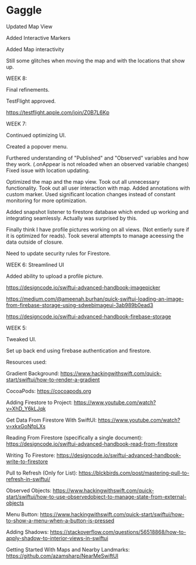 # Gaggle

Updated Map View

Added Interactive Markers

Added Map interactivity

Still some glitches when moving the map and with the locations that show up.






WEEK 8:

Final refinements.

TestFlight approved.

https://testflight.apple.com/join/Z0B7L6Kp

WEEK 7:

Continued optimizing UI.

Created a popover menu.

Furthered understanding of "Published" and "Observed" variables and how they work.
(.onAppear is not reloaded when an observed variable changes)
Fixed issue with location updating.

Optimized the map and the map view. Took out all unnecessary functionality. Took out all user interaction with map. Added annotations with custom marker. Used significant location changes instead of constant monitoring for more optimization.

Added snapshot listener to firestore database which ended up working and integrating seamlessly. Actually was surprised by this.

Finally think I have profile pictures working on all views. (Not entierly sure if it is optimized for reads).
Took several attempts to manage aceessing the data outside of closure.

Need to update security rules for Firestore.

 
WEEK 6:
Streamlined UI

Added ability to upload a profile picture.

https://designcode.io/swiftui-advanced-handbook-imagepicker

https://medium.com/@ameenah.burhan/quick-swiftui-loading-an-image-from-firebase-storage-using-sdwebimageui-3ab989b0ead3

https://designcode.io/swiftui-advanced-handbook-firebase-storage

WEEK 5:

Tweaked UI.

Set up back end using firebase authentication and firestore.

Resources used:

Gradient Background:
https://www.hackingwithswift.com/quick-start/swiftui/how-to-render-a-gradient

CocoaPods:
https://cocoapods.org

Adding Firestore to Project:
https://www.youtube.com/watch?v=XhD_Y6kLJqk

Get Data From Firestore With SwiftUI:
https://www.youtube.com/watch?v=xkxGoNfpLXs

Reading From Firestore (specifically a single document):
https://designcode.io/swiftui-advanced-handbook-read-from-firestore

Writing To Firestore:
https://designcode.io/swiftui-advanced-handbook-write-to-firestore

Pull to Refresh (Only for List):
https://blckbirds.com/post/mastering-pull-to-refresh-in-swiftui/

Observed Objects:
https://www.hackingwithswift.com/quick-start/swiftui/how-to-use-observedobject-to-manage-state-from-external-objects

Menu Button:
https://www.hackingwithswift.com/quick-start/swiftui/how-to-show-a-menu-when-a-button-is-pressed

Adding Shadows:
https://stackoverflow.com/questions/56518868/how-to-apply-shadow-to-interior-views-in-swiftui

Getting Started With Maps and Nearby Landmarks:
https://github.com/azamsharp/NearMeSwiftUI
